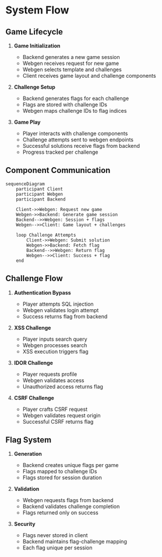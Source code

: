 # System Flow

## Game Lifecycle

1. **Game Initialization**
   - Backend generates a new game session
   - Webgen receives request for new game
   - Webgen selects template and challenges
   - Client receives game layout and challenge components

2. **Challenge Setup**
   - Backend generates flags for each challenge
   - Flags are stored with challenge IDs
   - Webgen maps challenge IDs to flag indices

3. **Game Play**
   - Player interacts with challenge components
   - Challenge attempts sent to webgen endpoints
   - Successful solutions receive flags from backend
   - Progress tracked per challenge

## Component Communication

```mermaid
sequenceDiagram
    participant Client
    participant Webgen
    participant Backend
    
    Client->>Webgen: Request new game
    Webgen->>Backend: Generate game session
    Backend-->>Webgen: Session + flags
    Webgen-->>Client: Game layout + challenges
    
    loop Challenge Attempts
        Client->>Webgen: Submit solution
        Webgen->>Backend: Fetch flag
        Backend-->>Webgen: Return flag
        Webgen-->>Client: Success + flag
    end
```

## Challenge Flow

1. **Authentication Bypass**
   - Player attempts SQL injection
   - Webgen validates login attempt
   - Success returns flag from backend

2. **XSS Challenge**
   - Player inputs search query
   - Webgen processes search
   - XSS execution triggers flag

3. **IDOR Challenge**
   - Player requests profile
   - Webgen validates access
   - Unauthorized access returns flag

4. **CSRF Challenge**
   - Player crafts CSRF request
   - Webgen validates request origin
   - Successful CSRF returns flag

## Flag System

1. **Generation**
   - Backend creates unique flags per game
   - Flags mapped to challenge IDs
   - Flags stored for session duration

2. **Validation**
   - Webgen requests flags from backend
   - Backend validates challenge completion
   - Flags returned only on success

3. **Security**
   - Flags never stored in client
   - Backend maintains flag-challenge mapping
   - Each flag unique per session